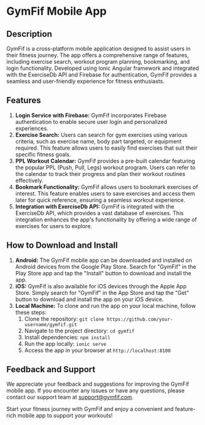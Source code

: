 <!DOCTYPE html>
<html>
<head>
  <meta charset="UTF-8">
  <title>GymFif Mobile App</title>
</head>
<body>
  <h1>GymFif Mobile App</h1>

  <h2>Description</h2>
  <p>GymFif is a cross-platform mobile application designed to assist users in their fitness journey. The app offers a comprehensive range of features, including exercise search, workout program planning, bookmarking, and login functionality. Developed using Ionic Angular framework and integrated with the ExerciseDb API and Firebase for authentication, GymFif provides a seamless and user-friendly experience for fitness enthusiasts.</p>

  <h2>Features</h2>
  <ol>
    <li><strong>Login Service with Firebase:</strong> GymFif incorporates Firebase authentication to enable secure user login and personalized experiences.</li>
    <li><strong>Exercise Search:</strong> Users can search for gym exercises using various criteria, such as exercise name, body part targeted, or equipment required. This feature allows users to easily find exercises that suit their specific fitness goals.</li>
    <li><strong>PPL Workout Calendar:</strong> GymFif provides a pre-built calendar featuring the popular PPL (Push, Pull, Legs) workout program. Users can refer to the calendar to track their progress and plan their workout routines effectively.</li>
    <li><strong>Bookmark Functionality:</strong> GymFif allows users to bookmark exercises of interest. This feature enables users to save exercises and access them later for quick reference, ensuring a seamless workout experience.</li>
    <li><strong>Integration with ExerciseDb API:</strong> GymFif is integrated with the ExerciseDb API, which provides a vast database of exercises. This integration enhances the app's functionality by offering a wide range of exercises for users to explore.</li>
  </ol>

  <h2>How to Download and Install</h2>
  <ol>
    <li><strong>Android:</strong> The GymFif mobile app can be downloaded and installed on Android devices from the Google Play Store. Search for "GymFif" in the Play Store app and tap the "Install" button to download and install the app.</li>
    <li><strong>iOS:</strong> GymFif is also available for iOS devices through the Apple App Store. Simply search for "GymFif" in the App Store and tap the "Get" button to download and install the app on your iOS device.</li>
    <li><strong>Local Machine:</strong> To clone and run the app on your local machine, follow these steps:
      <ol>
        <li>Clone the repository: <code>git clone https://github.com/your-username/gymfif.git</code></li>
        <li>Navigate to the project directory: <code>cd gymfif</code></li>
        <li>Install dependencies: <code>npm install</code></li>
        <li>Run the app locally: <code>ionic serve</code></li>
        <li>Access the app in your browser at <code>http://localhost:8100</code></li>
      </ol>
    </li>
  </ol>

  <h2>Feedback and Support</h2>
  <p>We appreciate your feedback and suggestions for improving the GymFif mobile app. If you encounter any issues or have any questions, please contact our support team at <a href="mailto:support@gymfif.com">support@gymfif.com</a>.</p>

  <p>Start your fitness journey with GymFif and enjoy a convenient and feature-rich mobile app to support your workouts!</p>
</body>
</html>
